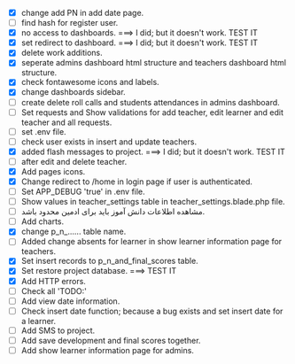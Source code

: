 - [x] change add PN in add date page.
- [ ] find hash for register user.
- [x] no access to dashboards. ===> I did; but it doesn't work. TEST IT
- [x] set redirect to dashboard. ===> I did; but it doesn't work. TEST IT
- [x] delete work additions.
- [x] seperate admins dashboard html structure and teachers dashboard html structure.
- [x] check fontawesome icons and labels.
- [x] change dashboards sidebar.
- [ ] create delete roll calls and students attendances in admins dashboard.
- [ ] Set requests and Show validations for add teacher, edit learner and edit teacher and all requests.
- [ ] set .env file.
- [ ] check user exists in insert and update teachers.
- [x] added flash messages to project. ===> I did; but it doesn't work. TEST IT
- [ ] after edit and delete teacher.
- [x] Add pages icons.
- [x] Change redirect to /home in login page if user is authenticated.
- [ ] Set APP_DEBUG 'true' in .env file.
- [ ] Show values in teacher_settings table in teacher_settings.blade.php file.
- [ ] مشاهده اطلاعات دانش آموز باید برای ادمین محدود باشد.
- [ ] Add charts.
- [x] change p_n_...... table name.
- [ ] Added change absents for learner in show learner information page for teachers.
- [x] Set insert records to p_n_and_final_scores table.
- [x] Set restore project database. ===> TEST IT
- [x] Add HTTP errors.
- [ ] Check all 'TODO:'
- [ ] Add view date information.
- [ ] Check insert date function; because a bug exists and set insert date for a learner.
- [ ] Add SMS to project.
- [ ] Add save development and final scores together.
- [ ] Add show learner information page for admins.
